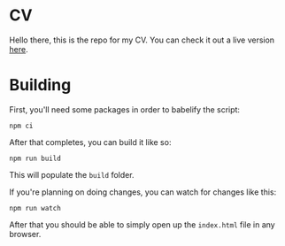 # CV

Hello there, this is the repo for my CV.
You can check it out a live version [here](https://freekh.github.io).

# Building

First, you'll need some packages in order to babelify the script:

```
npm ci
```

After that completes, you can build it like so:

```
npm run build
```

This will populate the `build` folder.

If you're planning on doing changes, you can watch for changes like this:

```
npm run watch
```

After that you should be able to simply open up the `index.html` file in any browser.
